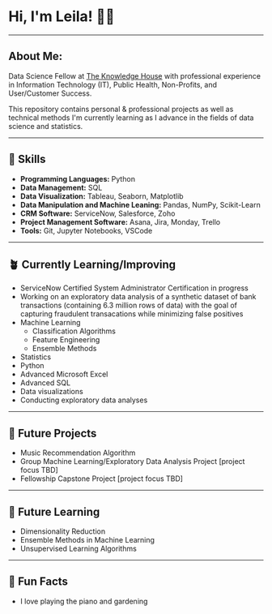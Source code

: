 # Hi, I'm Leila! 👋🏾
___

## About Me: 
Data Science Fellow at [The Knowledge House](https://www.theknowledgehouse.org/technology_fellowship/) with professional experience in Information Technology (IT), Public Health, Non-Profits, and User/Customer Success. 

This repository contains personal & professional projects as well as technical methods I'm currently learning as I advance in the fields of data science and statistics.
___
##  🧰 Skills
* **Programming Languages:** Python
* **Data Management:** SQL
* **Data Visualization:** Tableau, Seaborn, Matplotlib
* **Data Manipulation and Machine Leaning:** Pandas, NumPy, Scikit-Learn
* **CRM Software:** ServiceNow, Salesforce, Zoho
* **Project Management Software:** Asana, Jira, Monday, Trello
* **Tools:** Git, Jupyter Notebooks, VSCode
___
## 🪴 Currently Learning/Improving
* ServiceNow Certified System Administrator Certification in progress
* Working on an exploratory data analysis of a synthetic dataset of bank transactions (containing 6.3 million rows of data) with the goal of capturing fraudulent transacations while minimizing false positives
* Machine Learning
  * Classification Algorithms
  * Feature Engineering
  * Ensemble Methods
* Statistics
* Python
* Advanced Microsoft Excel
* Advanced SQL
* Data visualizations
* Conducting exploratory data analyses
___
## 🌟 Future Projects
* Music Recommendation Algorithm
* Group Machine Learning/Exploratory Data Analysis Project [project focus TBD]
* Fellowship Capstone Project [project focus TBD]
___
## 💫 Future Learning

* Dimensionality Reduction
* Ensemble Methods in Machine Learning
* Unsupervised Learning Algorithms
___
## 🎡 Fun Facts
* I love playing the piano and gardening
